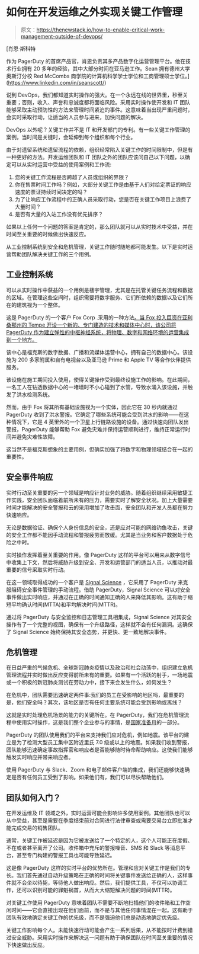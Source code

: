 # 如何在开发运维之外实现关键工作管理

> 原文：<https://thenewstack.io/how-to-enable-critical-work-management-outside-of-devops/>

[](https://www.linkedin.com/in/seanscott/)

 [肖恩·斯科特

作为 PagerDuty 的首席产品官，肖恩负责其多产品数字化运营管理平台。他在技术行业拥有 20 多年的经验，其中大部分时间在亚马逊工作。Sean 拥有德州大学奥斯汀分校 Red McCombs 商学院的计算机科学学士学位和工商管理硕士学位。](https://www.linkedin.com/in/seanscott/) [](https://www.linkedin.com/in/seanscott/)

说到 DevOps，我们都知道实时操作的强大。在一个永远在线的世界里，秒至关重要；否则，收入、声誉和忠诚度都将面临风险。采用实时操作使开发和 IT 团队能够采取主动预防性的方法来管理时间紧迫的事件。这意味着当出现严重问题时，会实时采取行动，让适当的人员参与进来，加快问题的解决。

DevOps 以外呢？关键工作并不是 IT 和开发部门的专利。有一些关键工作管理的案例，当时间是关键时，会延伸到每个组织和每个行业。

由于对遗留系统和遗留流程的依赖，组织经常陷入关键工作的时间限制中，但是有一种更好的方法。开发运维团队和 IT 团队之外的团队应该问自己以下问题，以确定可以从实时运营中受益的使用案例和工作流:

1.  您的关键工作流程是否跨越了人员或组织的界限？
2.  你在售票时间工作吗？例如，大部分关键工作是由基于人们对给定票证的响应速度的票证持续时间决定的吗？
3.  为了让响应工作流程中的正确人员采取行动，您是否在关键工作项目上浪费了大量时间？
4.  是否有大量的入站工作没有优先排序？

如果以上任何一个问题的答案是肯定的，那么团队就可以从实时技术中受益，并在时间至关重要的时候做出快速反应。

从工业控制系统到安全和危机管理，关键工作随时随地都可能发生。以下是实时运营帮助团队解决关键工作的三个用例。

## 工业控制系统

可以从实时操作中获益的一个用例是楼宇管理，尤其是在托管关键任务流程和数据的区域。在管理这些空间时，组织需要将数字服务、它们所依赖的数据以及它们所在的建筑视为一个整体。

这是 PagerDuty 的一个客户 Fox Corp .采用的一种方法[。当 Fox 投入巨资在亚利桑那州的 Tempe 开设一个新的、专门建造的技术和媒体中心时，该公司将 PagerDuty 作为建立弹性的中枢神经系统，将物理、数字和网络环境的运营集成到一个地方。](https://youtu.be/Ab_C7Tq26O0?t=593)

该中心是福克斯的数字数据、广播和流媒体运营中心，拥有自己的数据中心。该设施为 200 多家附属和自有电视台以及亚马逊 Prime 和 Apple TV 等合作伙伴提供服务。

该设施在施工期间投入使用，使得关键操作受到最终设施工作的影响。在此期间，一名工人在钻透数据中心的一堵墙时不小心碰到了水管，导致水涌入该设施，并触发了洪水检测系统。

然而，由于 Fox 将其所有基础设施视为一个实体，因此它在 30 秒内就通过 PagerDuty 收到了洪水警报。它确定了哪些系统可能会受到洪水的影响——在这种情况下，它是 4 英里外的一个卫星上行链路设施的设备。通过快速向团队发出警报，PagerDuty 能够帮助 Fox 避免灾难并保持运营顺利进行，维持正常运行时间并避免灾难性故障。

这当然不是福克斯想象的主要用例，但确实加强了将数字和物理领域结合在一起的重要性。

## 安全事件响应

实时行动至关重要的另一个领域是响应针对业务的威胁。随着组织继续采用敏捷工作实践，安全团队面临着前所未有的压力，需要实时了解安全状况。加上大量需要时间才能解决的安全警报和云的采用增加了攻击面，安全团队和开发人员都在努力快速响应。

无论是数据验证、确保个人身份信息的安全，还是应对可能的网络钓鱼攻击，关键的安全工作都不能因手动流程和警报疲劳而放缓。尤其是当业务和客户数据处于危险之中时。

实时操作发挥着至关重要的作用。像 PagerDuty 这样的平台可以用来从数字信号中收集上下文，然后将威胁升级到安全、开发和运营部门的适当人员，以推动对最重要的信号采取实时行动。

在这一领域取得成功的一个客户是 [Signal Science](https://www.pagerduty.com/customer/signal-sciences/) ，它采用了 PagerDuty 来克服阻碍安全事件管理的手动流程。借助 PagerDuty，Signal Science 可以对安全事件做出实时响应，并通过在正确的时间通知正确的人来降低其影响。这有助于缩短平均确认时间(MTTA)和平均解决时间(MTTR)。

通过将 PagerDuty 与安全监控和日志管理工具相集成，Signal Science 对其安全操作有了一个完整的视图，确保有一个升级路径，这样就不会有任何漏洞。这确保了 Signal Science 始终保持其安全态势，并更快、更一致地解决事件。

## 危机管理

在日益严重的气候危机、全球新冠肺炎疫情以及政治和社会动荡中，组织建立危机管理流程并实时做出反应变得前所未有的重要。如果有一个活跃的射手，一场地震或一个积极的新冠肺炎测试在劳动力中，接下来会发生什么，如何发生？

在危机中，团队需要迅速确定两件事:我们的员工在受影响的地区吗，最重要的是，他们安全吗？其次，该地区是否有任何主要系统可能会受到影响或离线？

这就是实时处理危机场景的能力的关键所在。在 PagerDuty，我们在危机管理流程中使用实时操作，这是我们整个企业参与的事情，是[国家准备月](https://www.pagerduty.com/blog/national-preparedness-month-workforce-crisis/)的一部分。

PagerDuty 的团队使用我们的平台来支持我们应对危机，例如地震。该平台的建立是为了检测大型员工集中区附近里氏 7.0 级或以上的地震。如果我们收到警报，团队能够迅速确定事故指挥官和响应者是否能够随时待命帮助响应。这使我们能够触发实时响应并带来响应者。

使用 PagerDuty 与 Slack、Zoom 和电子邮件客户端的集成，我们还能够快速确定是否有任何员工受到了影响。如果他们有，我们可以尽快帮助他们。

## 团队如何入门？

在开发运维及 IT 领域之外，实时运营可能会影响许多使用案例。其他团队也可以从中受益，甚至是需要在季度结束前对合同进行法律审查或需要交易台立即批准才能完成交易的销售团队。

通常，关键工作被延迟是因为它被发送给了一个特定的人，这个人可能正在度假、不在或者甚至离开了公司。收件箱中充斥的警报噪音、SMS 和 Slack 等消息平台，甚至专门构建的警报工具也可能导致延迟。

这是像 PagerDuty 这样的实时平台的优势所在。管理和应对关键工作是我们的专长。我们首先通过自动升级策略在正确的时间将关键事件发送给正确的人，这样事件就不会坐以待毙，等待他人做出响应。然后，我们提供工具，不仅可以协调工作，还可以识别可能的罪魁祸首，从而大大缩短解决问题的时间(MTTR)。

对关键工作使用 PagerDuty 意味着团队不需要不断地扫描他们的收件箱和工作空闲时间——它会直接出现在他们面前，而不是与其他任何事情混在一起。这有助于团队有效地确定关键工作的优先级，而不是强迫他们总是动态地确定优先级。

关键工作影响每个人。未能快速行动可能会产生一系列后果，从不能按时计费到错过安全威胁。采用实时操作来解决这一问题有助于确保团队在时间至关重要的情况下快速做出反应。

<svg xmlns:xlink="http://www.w3.org/1999/xlink" viewBox="0 0 68 31" version="1.1"><title>Group</title> <desc>Created with Sketch.</desc></svg>